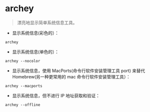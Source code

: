 # archey

> 漂亮地显示简单系统信息工具。

- 显示系统信息(彩色的）：

`archey`

- 显示系统信息(单色的）：

`archey --nocolor`

- 显示系统信息，使用 MacPorts(命令行软件安装管理工具 port) 来替代 Homebrew(另一种更常用的 mac 命令行软件安装管理工具）：

`archey --macports`

- 显示系统信息，但不进行 IP 地址获取和验证：

`archey --offline`
